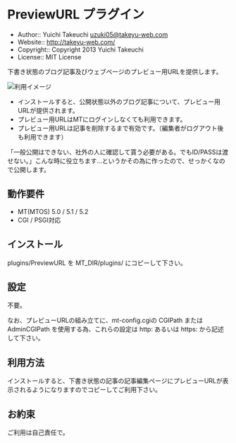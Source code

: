 PreviewURL プラグイン
===========

* Author:: Yuichi Takeuchi <uzuki05@takeyu-web.com>
* Website:: http://takeyu-web.com/
* Copyright:: Copyright 2013 Yuichi Takeuchi
* License:: MIT License

下書き状態のブログ記事及びウェブページのプレビュー用URLを提供します。

![利用イメージ](https://raw.github.com/uzuki05/mt-plugin-previewurl/master/PreviewURL1.png)

* インストールすると、公開状態以外のブログ記事について、プレビュー用URLが提供されます。
* プレビュー用URLはMTにログインしなくても利用できます。
* プレビュー用URLは記事を削除するまで有効です。（編集者がログアウト後も利用できます）

「一般公開はできない、社外の人に確認して貰う必要がある。でもID/PASSは渡せない。」こんな時に役立ちます…というかその為に作ったので、せっかくなので公開します。

動作要件
-----------

* MT(MTOS) 5.0 / 5.1 / 5.2
* CGI / PSGI対応

インストール
-----------

plugins/PreviewURL を MT_DIR/plugins/ にコピーして下さい。

設定
-----------

不要。

なお、プレビューURLの組み立てに、mt-config.cgiの CGIPath または AdminCGIPath を使用する為、これらの設定は http: あるいは https: から記述して下さい。

利用方法
-----------

インストールすると、下書き状態の記事の記事編集ページにプレビューURLが表示されるようになりますのでコピーしてご利用下さい。

お約束
-----------

ご利用は自己責任で。
